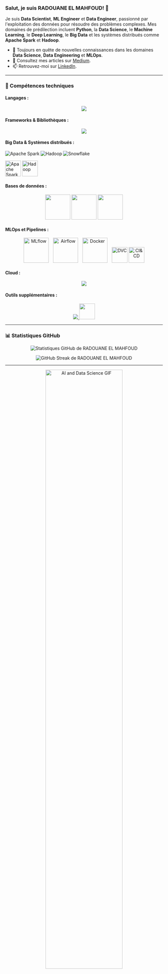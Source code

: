 <!-- Introduction -->
### Salut, je suis RADOUANE EL MAHFOUD! 👋

Je suis **Data Scientist**, **ML Engineer** et **Data Engineer**, passionné par l'exploitation des données pour résoudre des problèmes complexes. Mes domaines de prédilection incluent **Python**, la **Data Science**, le **Machine Learning**, le **Deep Learning**, le **Big Data** et les systèmes distribués comme **Apache Spark** et **Hadoop**.

- 🌱 Toujours en quête de nouvelles connaissances dans les domaines **Data Science**, **Data Engineering** et **MLOps**.
- 📝 Consultez mes articles sur [Medium](https://medium.com/@elmahfoudradwane).
- 📫 Retrouvez-moi sur [LinkedIn](https://www.linkedin.com/in/radouane-el-mahfoud-493684232/).

---

<!-- Skills -->
### 🚀 Compétences techniques

#### Langages :

<p align="center">
  <a href="https://skillicons.dev">
    <img src="https://skillicons.dev/icons?i=python,java,c,scala" />
  </a>
</p>

#### Frameworks & Bibliothèques :

<p align="center">
  <a href="https://skillicons.dev">
    <img src="https://skillicons.dev/icons?i=sklearn,tensorflow,pytorch,opencv,flask,django" />
  </a>
</p>

#### Big Data & Systèmes distribués :
![Apache Spark](https://img.shields.io/badge/-Apache%20Spark-E25A1C?logo=apachespark&logoColor=white&style=flat)
![Hadoop](https://img.shields.io/badge/-Hadoop-66CCFF?logo=apachehadoop&logoColor=white&style=flat)
![Snowflake](https://img.shields.io/badge/-Snowflake-29B5E8?logo=snowflake&logoColor=white&style=flat)

<p>
  <img src="https://user-images.githubusercontent.com/25181517/184357834-eba1eee1-6074-4b9c-8ed3-5373868096cc.png" alt="Apache Spark" width="50" style="display:inline-block"/>
  <img src="https://github.com/marwin1991/profile-technology-icons/assets/136815194/c7f2fa08-bb92-4898-a73e-b206be6bd573" alt="Hadoop" width="50" style="display:inline-block"/>
</p>

#### Bases de données :

<p align="center">
  <a>
    <img src="https://user-images.githubusercontent.com/25181517/117208740-bfb78400-adf5-11eb-97bb-09072b6bedfc.png"  width="80" />
    <img src="https://user-images.githubusercontent.com/25181517/183896128-ec99105a-ec1a-4d85-b08b-1aa1620b2046.png"  width="80" />
    <img src="https://user-images.githubusercontent.com/25181517/182884177-d48a8579-2cd0-447a-b9a6-ffc7cb02560e.png"  width="80" />
  </a>
</p>

#### MLOps et Pipelines :
<p align="center">
  <img src="https://miro.medium.com/v2/resize:fit:1056/0*5Hubk4Nwe7BdQS2D" alt="MLflow" width="80" style="display:inline-block; margin-right:10px"/>
  <img src="https://upload.wikimedia.org/wikipedia/commons/thumb/d/de/AirflowLogo.png/800px-AirflowLogo.png" alt="Airflow" width="80" style="display:inline-block; margin-right:10px"/>
  <img src="https://cloudnium.net/wp-content/uploads/2024/05/Docker-Logo-2013.png" alt="Docker" width="80" style="display:inline-block; margin-right:10px"/>
  <img src="https://dvc.org/img/dvc_icon-color--square_vector.svg" alt="DVC" width="50" style="display:inline-block"/>
  <img src="https://user-images.githubusercontent.com/25181517/183868728-b2e11072-00a5-47e2-8a4e-4ebbb2b8c554.png" alt="CI&CD" width="50" style="display:inline-block"/>
</p>



#### Cloud :

<p align="center">
  <a href="https://skillicons.dev">
    <img src="https://skillicons.dev/icons?i=aws,gcp,azure" />
  </a>
</p>

#### Outils supplémentaires :

<p align="center">
  <a href="https://skillicons.dev">
    <img src="https://skillicons.dev/icons?i=git,linux,vscode" />
    <img src="https://user-images.githubusercontent.com/25181517/192108890-200809d1-439c-4e23-90d3-b090cf9a4eea.png" width="50" />
  </a>
</p>

---

<!-- GitHub Stats -->
### 📊 Statistiques GitHub
<p align="center">
  <img src="https://github-readme-stats.vercel.app/api?username=aquam503&show_icons=true&theme=dark" alt="Statistiques GitHub de RADOUANE EL MAHFOUD" />
</p>

<p align="center">
  <img src="https://github-readme-streak-stats.herokuapp.com/?user=aquam503&theme=dark" alt="GitHub Streak de RADOUANE EL MAHFOUD" />
</p>

---

<!-- Footer -->
<p align="center">
  <img src="https://media.giphy.com/media/3oKIPEqDGUULpEU0aQ/giphy.gif" width="70%" alt="AI and Data Science GIF" />
</p>
